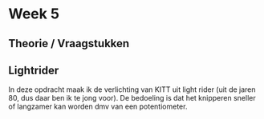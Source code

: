 # Week 5

## Theorie / Vraagstukken

## Lightrider

In deze opdracht maak ik de verlichting van KITT uit light rider (uit de jaren 80, dus daar ben ik te jong voor). De bedoeling is dat het knipperen sneller of langzamer kan worden dmv van een potentiometer.
